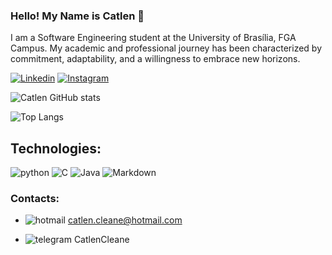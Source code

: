 ### Hello! My Name is Catlen 👋

I am a Software Engineering student at the University of Brasília, FGA Campus. My academic and professional journey has been characterized by commitment, adaptability, and a willingness to embrace new horizons.

[![Linkedin](https://img.shields.io/badge/LinkedIn-0077B5?style=for-the-badge&logo=linkedin&logoColor=white)](https://www.linkedin.com/public-profile/settings?lipi=urn%3Ali%3Apage%3Ad_flagship3_profile_self_edit_contact-info%3BIoJN377lRwqGIXB1%2Bp49aQ%3D%3D)
[![Instagram](https://img.shields.io/badge/Instagram-E4405F?style=for-the-badge&logo=instagram&logoColor=white)](https://instagram.com/catlencleane)

![Catlen GitHub stats](https://github-readme-stats.vercel.app/api?username=catlenc&show_icons=true&theme=radical)


![Top Langs](https://github-readme-stats.vercel.app/api/top-langs/?username=catlenc&hide_progress=true)

## Technologies:

![python](https://img.shields.io/badge/Python-3776AB?style=for-the-badge&logo=python&logoColor=white)
![C](https://img.shields.io/badge/C-00599C?style=for-the-badge&logo=c&logoColor=white)
![Java](https://img.shields.io/badge/Java-ED8B00?style=for-the-badge&logo=openjdk&logoColor=white)
![Markdown](https://img.shields.io/badge/Markdown-000000?style=for-the-badge&logo=markdown&logoColor=white)



### Contacts:

- ![hotmail](https://img.shields.io/badge/Microsoft_Outlook-0078D4?style=for-the-badge&logo=microsoft-outlook&logoColor=white)   catlen.cleane@hotmail.com

- ![telegram](https://img.shields.io/badge/Telegram-2CA5E0?style=for-the-badge&logo=telegram&logoColor=white)     CatlenCleane